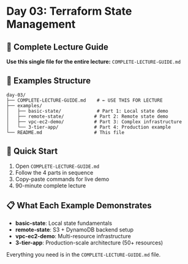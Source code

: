 # Day 03: Terraform State Management

## 🎯 Complete Lecture Guide
**Use this single file for the entire lecture:** `COMPLETE-LECTURE-GUIDE.md`

## 📁 Examples Structure
```
day-03/
├── COMPLETE-LECTURE-GUIDE.md    # ← USE THIS FOR LECTURE
├── examples/
│   ├── basic-state/             # Part 1: Local state demo
│   ├── remote-state/           # Part 2: Remote state demo  
│   ├── vpc-ec2-demo/           # Part 3: Complex infrastructure
│   └── 3-tier-app/             # Part 4: Production example
└── README.md                   # This file
```

## 🚀 Quick Start
1. Open `COMPLETE-LECTURE-GUIDE.md`
2. Follow the 4 parts in sequence
3. Copy-paste commands for live demo
4. 90-minute complete lecture

## 📋 What Each Example Demonstrates
- **basic-state**: Local state fundamentals
- **remote-state**: S3 + DynamoDB backend setup
- **vpc-ec2-demo**: Multi-resource infrastructure
- **3-tier-app**: Production-scale architecture (50+ resources)

Everything you need is in the `COMPLETE-LECTURE-GUIDE.md` file.